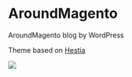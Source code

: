# AroundMagento
AroundMagento blog by WordPress

Theme based on <a href="https://themeisle.com/themes/hestia/"> Hestia </a>

<img src="https://secure.travis-ci.org/kkdg/aroundmagento.png" />
